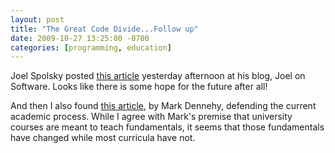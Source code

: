 ```yaml
---
layout: post
title: "The Great Code Divide...Follow up"
date: 2009-10-27 13:25:00 -0700
categories: [programming, education]
---
```

Joel Spolsky posted [this article](http://www.joelonsoftware.com/items/2009/10/26.html) yesterday afternoon at his blog, Joel on Software. Looks like there is some hope for the future after all!

And then I also found [this article](http://stochasticgeometry.wordpress.com/2009/10/27/joel-spolsky-snake-oil-salesman/), by Mark Dennehy, defending the current academic process. While I agree with Mark's premise that university courses are meant to teach fundamentals, it seems that those fundamentals have changed while most curricula have not.
